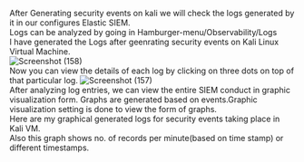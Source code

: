 After Generating security events on kali we will check the logs generated by it in our configures Elastic SIEM.
<br>
Logs can be analyzed by going in Hamburger-menu/Observability/Logs
<br>
I have generated the Logs after geenrating security events on Kali Linux Virtual Machine.<br>
![Screenshot (158)](https://github.com/ishaa-09/SIEM-/assets/123836464/af3e50dd-9e1a-40dc-8098-34ebe786e2d5)
<br>
Now you can view the details of each log by clicking on three dots on top of that particular log.
![Screenshot (157)](https://github.com/ishaa-09/SIEM-/assets/123836464/70be8656-3caf-406f-8a0a-6a26bf152bab)
<br>
After analyzing log entries, we can view the entire SIEM conduct in graphic visualization form. Graphs are generated based on events.Graphic visualization setting is done to view the form of graphs.
<br>
Here are my graphical generated logs for security events taking place in Kali VM.
<br>
Also this graph shows no. of records per minute(based on time stamp) or different timestamps.
<br>





